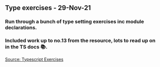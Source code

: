## Type exercises - 29-Nov-21

### Run through a bunch of type setting exercises inc module declarations.

### Included work up to no.13 from the resource, lots to read up on in the TS docs 📚.

[Source: Typescript Exercises](https://typescript-exercises.github.io/)
